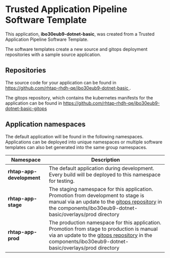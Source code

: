 # Trusted Application Pipeline Software Template

This application, **ibo30eub9-dotnet-basic**, was created from a Trusted Application Pipeline Software Template.

The software templates create a new source and gitops deployment repositories with a sample source application. 

## Repositories

The source code for your application can be found in [https://github.com/rhtap-rhdh-qe/ibo30eub9-dotnet-basic ](https://github.com/rhtap-rhdh-qe/ibo30eub9-dotnet-basic ).
 
The gitops repository, which contains the kubernetes manifests for the application can be found in 
[https://github.com/rhtap-rhdh-qe/ibo30eub9-dotnet-basic-gitops ](https://github.com/rhtap-rhdh-qe/ibo30eub9-dotnet-basic-gitops ) 

## Application namespaces 

The default application will be found in the following namespaces. Applications can be deployed into unique namespaces or multiple software templates can also bet generated into the same group namespaces.  

|  Namespace   |  Description   |  
| -------- | -------- |   
| **rhtap-app-development** | The default application during development. Every build will be deployed to this namespace for testing. | 
| **rhtap-app-stage** | The staging namespace for this application. Promotion from development to stage is manual via an update to the [gitops repository](https://github.com/rhtap-rhdh-qe/ibo30eub9-dotnet-basic-gitops ) in the components/ibo30eub9-dotnet-basic/overlays/prod directory |  
| **rhtap-app-prod** | The production namespace for this application. Promotion from stage to production is manual via an update to the [gitops repository](https://github.com/rhtap-rhdh-qe/ibo30eub9-dotnet-basic-gitops ) in the components/ibo30eub9-dotnet-basic/overlays/prod directory | 